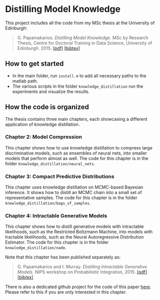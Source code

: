 # Distilling Model Knowledge

This project includes all the code from my MSc thesis at the University of Edinburgh:

> G. Papamakarios. _Distilling Model Knowledge_. MSc by Research Thesis, Centre for Doctoral Training in Data Science, University of Edinburgh. 2015.
[[pdf]](https://arxiv.org/pdf/1510.02437.pdf) [[bibtex]](http://homepages.inf.ed.ac.uk/s1459647/bibtex/distilling_model_knowledge.bib)

## How to get started

* In the main folder, run `install.m` to add all necessary paths to the matlab path.
* The various scripts in the folder `knowledge_distillation` run the experiments and visualize the results.

## How the code is organized

The thesis contains three main chapters, each showcasing a different application of knowledge distillation.

### Chapter 2: Model Compression

This chapter shows how to use knowledge distillation to compress large discriminative models, such as ensembles of neural nets, into smaller models that perform almost as well. The code for this chapter is in the folder `knowledge_distillation/neural_nets`.

### Chapter 3: Compact Predictive Distributions

This chapter uses knowledge distillation on MCMC-based Bayesian inference. It shows how to distill an MCMC chain into a small set of representative samples. The code for this chapter is in the folder `knowledge_distillation/bags_of_samples`.

### Chapter 4: Intractable Generative Models

This chapter shows how to distill generative models with intractable likelihoods, such as the Restricted Boltzmann Machine, into models with tractable likelihoods, such as the Neural Autoregressive Distribution Estimator. The code for this chapter is in the folder `knowledge_distillation/nade`.

Note that this chapter has been published separately as:

> G. Papamakarios and I. Murray. _Distilling Intractable Generative Models_. NIPS workshop on Probabilistic Integration, 2015.
[[pdf]](http://homepages.inf.ed.ac.uk/s1459647/papers/distilling_generative_models.pdf) [[bibtex]](http://homepages.inf.ed.ac.uk/s1459647/bibtex/distilling_generative_models.bib)

There is also a dedicated github project for the code of this paper [here](https://github.com/gpapamak/distilling_intractable_generative_models). Please refer to this if you are only interested in this chapter.



